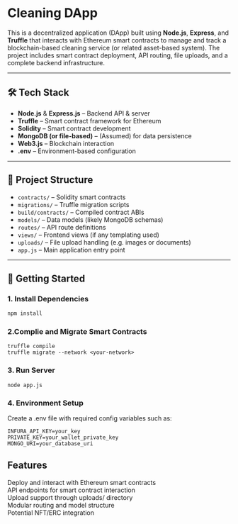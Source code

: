 # Cleaning DApp

This is a decentralized application (DApp) built using **Node.js**, **Express**, and **Truffle** that interacts with Ethereum smart contracts to manage and track a blockchain-based cleaning service (or related asset-based system). The project includes smart contract deployment, API routing, file uploads, and a complete backend infrastructure.

---

## 🛠 Tech Stack

- **Node.js** & **Express.js** – Backend API & server
- **Truffle** – Smart contract framework for Ethereum
- **Solidity** – Smart contract development
- **MongoDB (or file-based)** – (Assumed) for data persistence
- **Web3.js** – Blockchain interaction
- **.env** – Environment-based configuration

---

## 📁 Project Structure

- `contracts/` – Solidity smart contracts  
- `migrations/` – Truffle migration scripts  
- `build/contracts/` – Compiled contract ABIs  
- `models/` – Data models (likely MongoDB schemas)  
- `routes/` – API route definitions  
- `views/` – Frontend views (if any templating used)  
- `uploads/` – File upload handling (e.g. images or documents)  
- `app.js` – Main application entry point

---

## 🚀 Getting Started

### 1. Install Dependencies
```bash
npm install
```
### 2.Complie and Migrate Smart Contracts
```
truffle compile
truffle migrate --network <your-network>
```

### 3. Run Server 
```
node app.js
```

### 4. Environment Setup
Create a .env file with required config variables such as:
```
INFURA_API_KEY=your_key
PRIVATE_KEY=your_wallet_private_key
MONGO_URI=your_database_uri
```

## Features
Deploy and interact with Ethereum smart contracts  
API endpoints for smart contract interaction  
Upload support through uploads/ directory  
Modular routing and model structure  
Potential NFT/ERC integration



 
